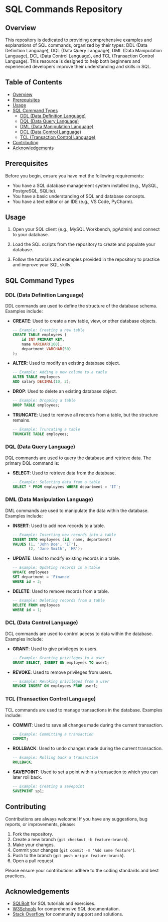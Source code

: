 # SQL Commands Repository

## Overview

This repository is dedicated to providing comprehensive examples and explanations of SQL commands, organized by their types: DDL (Data Definition Language), DQL (Data Query Language), DML (Data Manipulation Language), DCL (Data Control Language), and TCL (Transaction Control Language). This resource is designed to help both beginners and experienced developers improve their understanding and skills in SQL.

## Table of Contents

- [Overview](#overview)
- [Prerequisites](#prerequisites)
- [Usage](#usage)
- [SQL Command Types](#sql-command-types)
  - [DDL (Data Definition Language)](#ddl-data-definition-language)
  - [DQL (Data Query Language)](#dql-data-query-language)
  - [DML (Data Manipulation Language)](#dml-data-manipulation-language)
  - [DCL (Data Control Language)](#dcl-data-control-language)
  - [TCL (Transaction Control Language)](#tcl-transaction-control-language)
- [Contributing](#contributing)
- [Acknowledgements](#acknowledgements)

## Prerequisites

Before you begin, ensure you have met the following requirements:

- You have a SQL database management system installed (e.g., MySQL, PostgreSQL, SQLite).
- You have a basic understanding of SQL and database concepts.
- You have a text editor or an IDE (e.g., VS Code, PyCharm).


## Usage

1. Open your SQL client (e.g., MySQL Workbench, pgAdmin) and connect to your database.

2. Load the SQL scripts from the repository to create and populate your database.

3. Follow the tutorials and examples provided in the repository to practice and improve your SQL skills.

## SQL Command Types

### DDL (Data Definition Language)

DDL commands are used to define the structure of the database schema. Examples include:

- **CREATE**: Used to create a new table, view, or other database objects.

    ```sql
    -- Example: Creating a new table
    CREATE TABLE employees (
        id INT PRIMARY KEY,
        name VARCHAR(100),
        department VARCHAR(50)
    );
    ```

- **ALTER**: Used to modify an existing database object.

    ```sql
    -- Example: Adding a new column to a table
    ALTER TABLE employees
    ADD salary DECIMAL(10, 2);
    ```

- **DROP**: Used to delete an existing database object.

    ```sql
    -- Example: Dropping a table
    DROP TABLE employees;
    ```

- **TRUNCATE**: Used to remove all records from a table, but the structure remains.

    ```sql
    -- Example: Truncating a table
    TRUNCATE TABLE employees;
    ```

### DQL (Data Query Language)

DQL commands are used to query the database and retrieve data. The primary DQL command is:

- **SELECT**: Used to retrieve data from the database.

    ```sql
    -- Example: Selecting data from a table
    SELECT * FROM employees WHERE department = 'IT';
    ```

### DML (Data Manipulation Language)

DML commands are used to manipulate the data within the database. Examples include:

- **INSERT**: Used to add new records to a table.

    ```sql
    -- Example: Inserting new records into a table
    INSERT INTO employees (id, name, department)
    VALUES (1, 'John Doe', 'IT'),
           (2, 'Jane Smith', 'HR');
    ```

- **UPDATE**: Used to modify existing records in a table.

    ```sql
    -- Example: Updating records in a table
    UPDATE employees
    SET department = 'Finance'
    WHERE id = 2;
    ```

- **DELETE**: Used to remove records from a table.

    ```sql
    -- Example: Deleting records from a table
    DELETE FROM employees
    WHERE id = 1;
    ```

### DCL (Data Control Language)

DCL commands are used to control access to data within the database. Examples include:

- **GRANT**: Used to give privileges to users.

    ```sql
    -- Example: Granting privileges to a user
    GRANT SELECT, INSERT ON employees TO user1;
    ```

- **REVOKE**: Used to remove privileges from users.

    ```sql
    -- Example: Revoking privileges from a user
    REVOKE INSERT ON employees FROM user1;
    ```

### TCL (Transaction Control Language)

TCL commands are used to manage transactions in the database. Examples include:

- **COMMIT**: Used to save all changes made during the current transaction.

    ```sql
    -- Example: Committing a transaction
    COMMIT;
    ```

- **ROLLBACK**: Used to undo changes made during the current transaction.

    ```sql
    -- Example: Rolling back a transaction
    ROLLBACK;
    ```

- **SAVEPOINT**: Used to set a point within a transaction to which you can later roll back.

    ```sql
    -- Example: Creating a savepoint
    SAVEPOINT sp1;
    ```

## Contributing

Contributions are always welcome! If you have any suggestions, bug reports, or improvements, please:

1. Fork the repository.
2. Create a new branch (`git checkout -b feature-branch`).
3. Make your changes.
4. Commit your changes (`git commit -m 'Add some feature'`).
5. Push to the branch (`git push origin feature-branch`).
6. Open a pull request.

Please ensure your contributions adhere to the coding standards and best practices.

## Acknowledgements

- [SQLBolt](https://sqlbolt.com/) for SQL tutorials and exercises.
- [W3Schools](https://www.w3schools.com/sql/) for comprehensive SQL documentation.
- [Stack Overflow](https://stackoverflow.com/) for community support and solutions.
